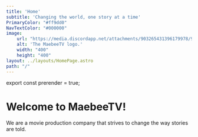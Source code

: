 ```yaml
---
title: 'Home'
subtitle: 'Changing the world, one story at a time'
PrimaryColor: "#ff9dd0"
NavTextColor: "#000000"
image:
    url: "https://media.discordapp.net/attachments/903265431396179978/977713498090008606/MaebeeTV-logos.jpeg?width=810&height=810"
    alt: 'The MaebeeTV logo.'
    width: "400"
    height: "400"
layout: ../layouts/HomePage.astro
path: "/"
---
```

export const prerender = true;
<h1 class="serif">Welcome to MaebeeTV!</h1>
<p class="serif">We are a movie production company that strives to change the way stories are told.<p>